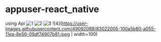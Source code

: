 # appuser-react_native
using Api
![1](https://user-images.githubusercontent.com/49092089/83021994-0da80180-a055-11ea-9d72-df2daeda0e63.jpeg)
![2](https://user-images.githubusercontent.com/49092089/83021999-0ed92e80-a055-11ea-835a-85c614c6d8a0.jpeg)
![3](https://user-images.githubusercontent.com/49092089/83022002-100a5b80-a055-11ea-9a33-86f5edecd804.jpeg)
![4](https://user-images.githubusercontent.com/49092089/83022005-100a5b80-a055-11ea-8e56-09df74907b81.jpeg  | width=100)
